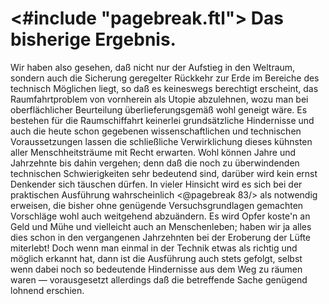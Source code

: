 <#include "pagebreak.ftl">
Das bisherige Ergebnis.
=======================

Wir haben also gesehen, daß nicht nur der Aufstieg in den
Weltraum, sondern auch die Sicherung geregelter Rückkehr
zur Erde im Bereiche des technisch Möglichen liegt, so daß es
keineswegs berechtigt erscheint, das Raumfahrtproblem von vornherein
als Utopie abzulehnen, wozu man bei oberflächlicher Beurteilung
überlieferungsgemäß wohl geneigt wäre. Es bestehen
für die Raumschiffahrt keinerlei grundsätzliche Hindernisse
und auch die heute schon gegebenen wissenschaftlichen und technischen
Voraussetzungen lassen die schließliche Verwirklichung dieses
kühnsten aller Menschheitsträume mit Recht erwarten. Wohl können
Jahre und Jahrzehnte bis dahin vergehen; denn daß die noch
zu überwindenden technischen Schwierigkeiten sehr bedeutend sind,
darüber wird kein ernst Denkender sich täuschen dürfen. In vieler
Hinsicht wird es sich bei der praktischen Ausführung wahrscheinlich
\<@pagebreak 83/> als notwendig erweisen, die bisher ohne genügende Versuchsgrundlagen
gemachten Vorschläge wohl auch weitgehend abzuändern.
Es wird Opfer koste'n an Geld und Mühe und vielleicht
auch an Menschenleben; haben wir ja alles dies schon in den
vergangenen Jahrzehnten bei der Eroberung der Lüfte miterlebt!
Doch wenn man einmal in der Technik etwas als richtig und
möglich erkannt hat, dann ist die Ausführung auch stets gefolgt,
selbst wenn dabei noch so bedeutende Hindernisse aus dem Weg
zu räumen waren — vorausgesetzt allerdings daß die betreffende
Sache genügend lohnend erschien.

